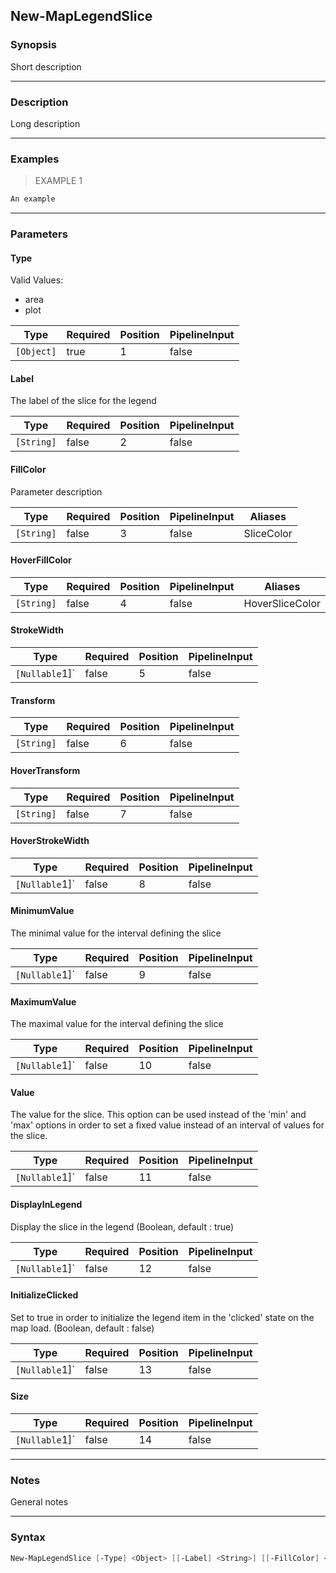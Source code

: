New-MapLegendSlice
------------------

### Synopsis
Short description

---

### Description

Long description

---

### Examples
> EXAMPLE 1

```PowerShell
An example
```

---

### Parameters
#### **Type**

Valid Values:

* area
* plot

|Type      |Required|Position|PipelineInput|
|----------|--------|--------|-------------|
|`[Object]`|true    |1       |false        |

#### **Label**
The label of the slice for the legend

|Type      |Required|Position|PipelineInput|
|----------|--------|--------|-------------|
|`[String]`|false   |2       |false        |

#### **FillColor**
Parameter description

|Type      |Required|Position|PipelineInput|Aliases   |
|----------|--------|--------|-------------|----------|
|`[String]`|false   |3       |false        |SliceColor|

#### **HoverFillColor**

|Type      |Required|Position|PipelineInput|Aliases        |
|----------|--------|--------|-------------|---------------|
|`[String]`|false   |4       |false        |HoverSliceColor|

#### **StrokeWidth**

|Type          |Required|Position|PipelineInput|
|--------------|--------|--------|-------------|
|`[Nullable`1]`|false   |5       |false        |

#### **Transform**

|Type      |Required|Position|PipelineInput|
|----------|--------|--------|-------------|
|`[String]`|false   |6       |false        |

#### **HoverTransform**

|Type      |Required|Position|PipelineInput|
|----------|--------|--------|-------------|
|`[String]`|false   |7       |false        |

#### **HoverStrokeWidth**

|Type          |Required|Position|PipelineInput|
|--------------|--------|--------|-------------|
|`[Nullable`1]`|false   |8       |false        |

#### **MinimumValue**
The minimal value for the interval defining the slice

|Type          |Required|Position|PipelineInput|
|--------------|--------|--------|-------------|
|`[Nullable`1]`|false   |9       |false        |

#### **MaximumValue**
The maximal value for the interval defining the slice

|Type          |Required|Position|PipelineInput|
|--------------|--------|--------|-------------|
|`[Nullable`1]`|false   |10      |false        |

#### **Value**
The value for the slice. This option can be used instead of the 'min' and 'max' options in order to set a fixed value instead of an interval of values for the slice.

|Type          |Required|Position|PipelineInput|
|--------------|--------|--------|-------------|
|`[Nullable`1]`|false   |11      |false        |

#### **DisplayInLegend**
Display the slice in the legend (Boolean, default : true)

|Type          |Required|Position|PipelineInput|
|--------------|--------|--------|-------------|
|`[Nullable`1]`|false   |12      |false        |

#### **InitializeClicked**
Set to true in order to initialize the legend item in the 'clicked' state on the map load. (Boolean, default : false)

|Type          |Required|Position|PipelineInput|
|--------------|--------|--------|-------------|
|`[Nullable`1]`|false   |13      |false        |

#### **Size**

|Type          |Required|Position|PipelineInput|
|--------------|--------|--------|-------------|
|`[Nullable`1]`|false   |14      |false        |

---

### Notes
General notes

---

### Syntax
```PowerShell
New-MapLegendSlice [-Type] <Object> [[-Label] <String>] [[-FillColor] <String>] [[-HoverFillColor] <String>] [[-StrokeWidth] <Nullable`1>] [[-Transform] <String>] [[-HoverTransform] <String>] [[-HoverStrokeWidth] <Nullable`1>] [[-MinimumValue] <Nullable`1>] [[-MaximumValue] <Nullable`1>] [[-Value] <Nullable`1>] [[-DisplayInLegend] <Nullable`1>] [[-InitializeClicked] <Nullable`1>] [[-Size] <Nullable`1>] [<CommonParameters>]
```
